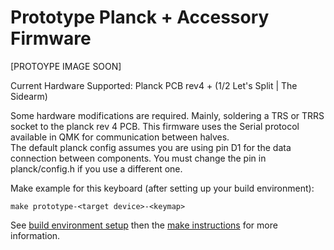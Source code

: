 Prototype Planck + Accessory Firmware
=====================================

[PROTOYPE IMAGE SOON]

Current Hardware Supported: Planck PCB rev4 + (1/2 Let's Split | The Sidearm)

Some hardware modifications are required. Mainly, soldering a TRS or TRRS socket to the planck rev 4 PCB.
This firmware uses the Serial protocol available in QMK for communication between halves.  
The default planck config assumes you are using pin D1 for the data connection between components. 
You must change the pin in planck/config.h if you use a different one. 

Make example for this keyboard (after setting up your build environment):

    make prototype-<target device>-<keymap>

See [build environment setup](https://docs.qmk.fm/build_environment_setup.html) then the [make instructions](https://docs.qmk.fm/make_instructions.html) for more information.